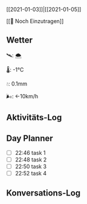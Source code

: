 [[2021-01-03]]|[[2021-01-05]]

[[📅 Noch Einzutragen]]

## Wetter

🛰: 🌨

🌡: -1°C

💧: 0.1mm

🌬: ←10km/h

## Aktivitäts-Log

## Day Planner
- [ ] 22:46 task 1
- [ ] 22:48 task 2
- [ ] 22:50 task 3
- [ ] 22:52 task 4
## Konversations-Log

